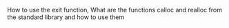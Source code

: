 How to use the exit function, What are the functions calloc and realloc from the standard library and how to use them
